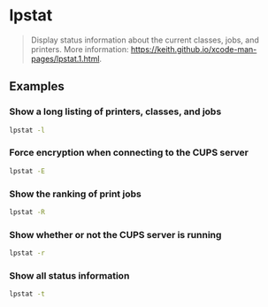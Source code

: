 # lpstat

> Display status information about the current classes, jobs, and printers. More information: <https://keith.github.io/xcode-man-pages/lpstat.1.html>.

## Examples

### Show a long listing of printers, classes, and jobs

```bash
lpstat -l
```

### Force encryption when connecting to the CUPS server

```bash
lpstat -E
```

### Show the ranking of print jobs

```bash
lpstat -R
```

### Show whether or not the CUPS server is running

```bash
lpstat -r
```

### Show all status information

```bash
lpstat -t
```
